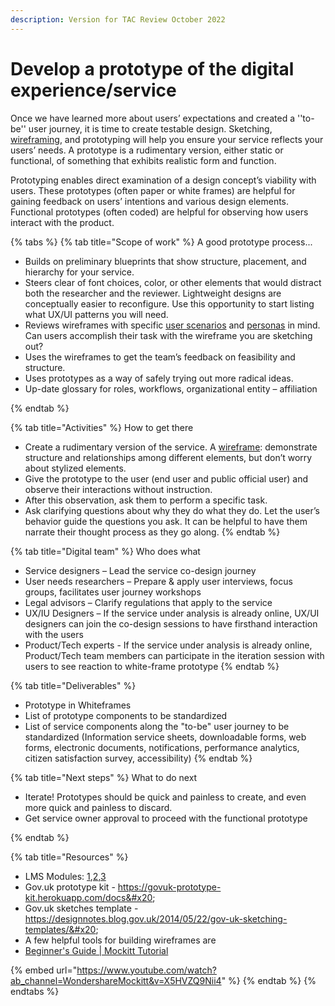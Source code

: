 ```yaml
---
description: Version for TAC Review October 2022
---
```


# Develop a prototype of the digital experience/service

Once we have learned more about users’ expectations and created a ''to-be'' user journey, it is time to create testable design. Sketching, [wireframing](https://www.youtube.com/watch?v=KnZrypOaVCg), and prototyping will help you ensure your service reflects your users’ needs. A prototype is a rudimentary version, either static or functional, of something that exhibits realistic form and function.&#x20;

Prototyping enables direct examination of a design concept’s viability with users. These prototypes (often paper or white frames) are helpful for gaining feedback on users’ intentions and various design elements. Functional prototypes (often coded) are helpful for observing how users interact with the product.&#x20;

{% tabs %}
{% tab title="Scope of work" %}
A good prototype process...

* Builds on preliminary blueprints that show structure, placement, and hierarchy for your service. &#x20;
* Steers clear of font choices, color, or other elements that would distract both the researcher and the reviewer. Lightweight designs are conceptually easier to reconfigure. Use this opportunity to start listing what UX/UI patterns you will need.&#x20;
* Reviews wireframes with specific [user scenarios](https://methods.18f.gov/decide/user-scenarios/#user-scenarios) and [personas](https://methods.18f.gov/decide/personas/#personas) in mind. Can users accomplish their task with the wireframe you are sketching out?&#x20;
* Uses the wireframes to get the team’s feedback on feasibility and structure.&#x20;
* Uses prototypes as a way of safely trying out more radical ideas.&#x20;
* Up-date glossary for roles, workflows, organizational entity – affiliation   &#x20;

&#x20;
{% endtab %}

{% tab title="Activities" %}
How to get there

* Create a rudimentary version of the service. A [wireframe](https://methods.18f.gov/wireframing/): demonstrate structure and relationships among different elements, but don’t worry about stylized elements.&#x20;
* Give the prototype to the user (end user and public official user) and observe their interactions without instruction.&#x20;
* After this observation, ask them to perform a specific task.&#x20;
* Ask clarifying questions about why they do what they do. Let the user’s behavior guide the questions you ask. It can be helpful to have them narrate their thought process as they go along.&#x20;
{% endtab %}

{% tab title="Digital team" %}
Who does what&#x20;

* Service designers – Lead the service co-design journey&#x20;
* User needs researchers – Prepare & apply user interviews, focus groups, facilitates user journey workshops &#x20;
* Legal advisors – Clarify regulations that apply to the service &#x20;
* UX/IU Designers – If the service under analysis is already online, UX/UI designers can join the co-design sessions to have firsthand interaction with the users &#x20;
* Product/Tech experts  - If the service under analysis is already online, Product/Tech team members can participate in the iteration session with users to see reaction to white-frame prototype &#x20;
{% endtab %}

{% tab title="Deliverables" %}
* Prototype in Whiteframes &#x20;
* List of prototype components to be standardized &#x20;
* List of service components along the "to-be" user journey to be standardized (Information service sheets, downloadable forms, web forms, electronic documents, notifications, performance analytics, citizen satisfaction survey, accessibility) &#x20;
{% endtab %}

{% tab title="Next steps" %}
What to do next

* Iterate! Prototypes should be quick and painless to create, and even more quick and painless to discard.&#x20;
* Get service owner approval to proceed with the functional prototype &#x20;

&#x20;
{% endtab %}

{% tab title="Resources" %}
* LMS Modules: [1](../learning-and-exchange/govstack-learning-management-system/#awareness-building-and-expression-of-interest),[2](../learning-and-exchange/govstack-learning-management-system/#agreement-of-cooperation),[3](../learning-and-exchange/govstack-learning-management-system/#govstack-internal-kick-off) &#x20;
* Gov.uk prototype kit - https://govuk-prototype-kit.herokuapp.com/docs&#x20;
* Gov.uk sketches template - https://designnotes.blog.gov.uk/2014/05/22/gov-uk-sketching-templates/&#x20;
* A few helpful tools for building wireframes are&#x20;
* [Beginner's Guide | Mockitt Tutorial](https://www.youtube.com/watch?v=X5HVZQ9Nii4)&#x20;

{% embed url="https://www.youtube.com/watch?ab_channel=WondershareMockitt&v=X5HVZQ9Nii4" %}
{% endtab %}
{% endtabs %}
